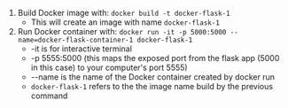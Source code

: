 1. Build Docker image with: `docker build -t docker-flask-1`
    * This will create an image with name `docker-flask-1`
2. Run Docker container with: `docker run -it -p 5000:5000 --name=docker-flask-container-1 docker-flask-1`
    * -it is for interactive terminal
    * -p 5555:5000 (this maps the exposed port from the flask app (5000 in this case) to your computer's port 5555)
    * --name is the name of the Docker container created by docker run
    * `docker-flask-1` refers to the the image name build by the previous command


